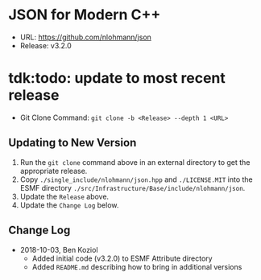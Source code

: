 # JSON for Modern C++

* URL: https://github.com/nlohmann/json
* Release: v3.2.0
# tdk:todo: update to most recent release
* Git Clone Command: `git clone -b <Release> --depth 1 <URL>`

## Updating to New Version

1. Run the `git clone` command above in an external directory to get the appropriate release.
2. Copy `./single_include/nlohmann/json.hpp` and `./LICENSE.MIT` into the ESMF directory `./src/Infrastructure/Base/include/nlohmann/json`.
3. Update the `Release` above.
4. Update the `Change Log` below.

## Change Log

* 2018-10-03, Ben Koziol
    * Added initial code (v3.2.0) to ESMF Attribute directory
    * Added `README.md` describing how to bring in additional versions